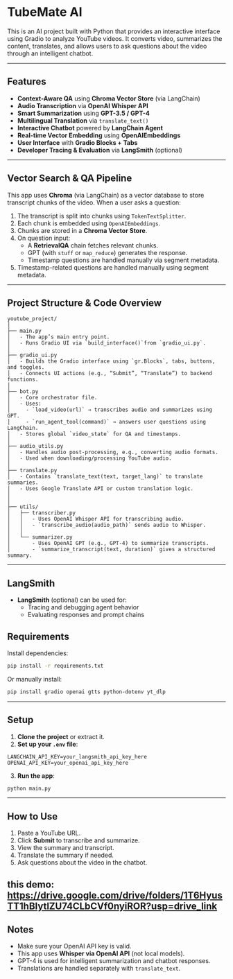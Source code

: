 
# TubeMate AI 


This is an AI project built with Python that provides an interactive interface using Gradio to analyze YouTube videos. It converts video, summarizes the content, translates, and allows users to ask questions about the video through an intelligent chatbot.

---

## Features

- **Context-Aware QA** using **Chroma Vector Store** (via LangChain)
- **Audio Transcription** via **OpenAI Whisper API**
- **Smart Summarization** using **GPT-3.5 / GPT-4**
- **Multilingual Translation** via `translate_text()`
- **Interactive Chatbot** powered by **LangChain Agent**
- **Real-time Vector Embedding** using **OpenAIEmbeddings**
- **User Interface** with **Gradio Blocks + Tabs**
- **Developer Tracing & Evaluation** via **LangSmith** (optional)


---

## Vector Search & QA Pipeline

This app uses **Chroma** (via LangChain) as a vector database to store transcript chunks of the video. When a user asks a question:

1. The transcript is split into chunks using `TokenTextSplitter`.
2. Each chunk is embedded using `OpenAIEmbeddings`.
3. Chunks are stored in a **Chroma Vector Store**.
4. On question input:
   - A **RetrievalQA** chain fetches relevant chunks.
   - GPT (with `stuff` or `map_reduce`) generates the response.
   - Timestamp questions are handled manually via segment metadata.
5. Timestamp-related questions are handled manually using segment metadata.

---

##  Project Structure & Code Overview

```
youtube_project/
│
├── main.py
│   - The app’s main entry point.
│   - Runs Gradio UI via `build_interface()`from `gradio_ui.py`.
│
├── gradio_ui.py
│   - Builds the Gradio interface using `gr.Blocks`, tabs, buttons, and toggles.
│   - Connects UI actions (e.g., “Submit”, “Translate”) to backend functions.
│
├── bot.py
│   - Core orchestrator file.
│   - Uses:
│     - `load_video(url)` → transcribes audio and summarizes using GPT.
│     - `run_agent_tool(command)` → answers user questions using LangChain.
│   - Stores global `video_state` for QA and timestamps.
│
├── audio_utils.py
│   - Handles audio post-processing, e.g., converting audio formats.
│   - Used when downloading/processing YouTube audio.
│
├── translate.py
│   - Contains `translate_text(text, target_lang)` to translate summaries.
│   - Uses Google Translate API or custom translation logic.
│
│
├── utils/
│   ├── transcriber.py
│   │   - Uses OpenAI Whisper API for transcribing audio.
│   │   - `transcribe_audio(audio_path)` sends audio to Whisper.
│   │
│   └── summarizer.py
│       - Uses OpenAI GPT (e.g., GPT-4) to summarize transcripts.
│       - `summarize_transcript(text, duration)` gives a structured summary.
```

---
## LangSmith
- **LangSmith** (optional) can be used for:
  - Tracing and debugging agent behavior
  - Evaluating responses and prompt chains

##  Requirements

Install dependencies:

```bash
pip install -r requirements.txt
```

Or manually install:

```bash
pip install gradio openai gtts python-dotenv yt_dlp
```

---

## Setup

1. **Clone the project** or extract it.
2. **Set up your `.env` file**:
```
LANGCHAIN_API_KEY=your_langsmith_api_key_here
OPENAI_API_KEY=your_openai_api_key_here
```
3. **Run the app**:
```bash
python main.py
```

---

## How to Use

1. Paste a YouTube URL.
2. Click **Submit** to transcribe and summarize.
3. View the summary and transcript.
4. Translate the summary if needed.
5. Ask questions about the video in the chatbot.


this demo:
https://drive.google.com/drive/folders/1T6HyusTT1hBIytlZU74CLbCVf0nyiROR?usp=drive_link
---

##  Notes

- Make sure your OpenAI API key is valid.
- This app uses **Whisper via OpenAI API** (not local models).
- GPT-4 is used for intelligent summarization and chatbot responses.
- Translations are handled separately with `translate_text`.


